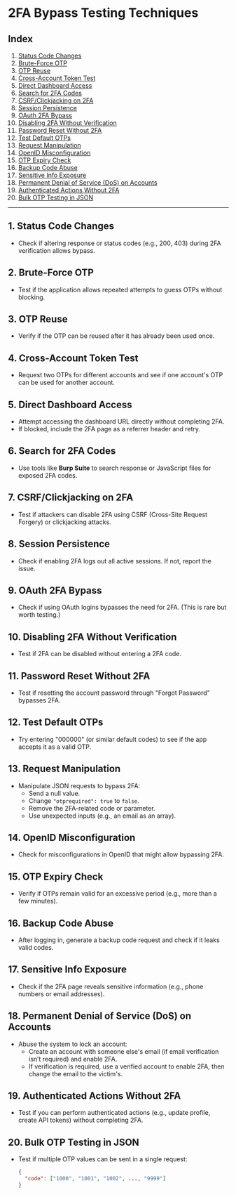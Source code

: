 # 2FA Bypass Testing Techniques

## **Index**
1. [Status Code Changes](#1-status-code-changes)
2. [Brute-Force OTP](#2-brute-force-otp)
3. [OTP Reuse](#3-otp-reuse)
4. [Cross-Account Token Test](#4-cross-account-token-test)
5. [Direct Dashboard Access](#5-direct-dashboard-access)
6. [Search for 2FA Codes](#6-search-for-2fa-codes)
7. [CSRF/Clickjacking on 2FA](#7-csrfclickjacking-on-2fa)
8. [Session Persistence](#8-session-persistence)
9. [OAuth 2FA Bypass](#9-oauth-2fa-bypass)
10. [Disabling 2FA Without Verification](#10-disabling-2fa-without-verification)
11. [Password Reset Without 2FA](#11-password-reset-without-2fa)
12. [Test Default OTPs](#12-test-default-otps)
13. [Request Manipulation](#13-request-manipulation)
14. [OpenID Misconfiguration](#14-openid-misconfiguration)
15. [OTP Expiry Check](#15-otp-expiry-check)
16. [Backup Code Abuse](#16-backup-code-abuse)
17. [Sensitive Info Exposure](#17-sensitive-info-exposure)
18. [Permanent Denial of Service (DoS) on Accounts](#18-permanent-denial-of-service-dos-on-accounts)
19. [Authenticated Actions Without 2FA](#19-authenticated-actions-without-2fa)
20. [Bulk OTP Testing in JSON](#20-bulk-otp-testing-in-json)

---

## 1. Status Code Changes
- Check if altering response or status codes (e.g., 200, 403) during 2FA verification allows bypass.

## 2. Brute-Force OTP
- Test if the application allows repeated attempts to guess OTPs without blocking.

## 3. OTP Reuse
- Verify if the OTP can be reused after it has already been used once.

## 4. Cross-Account Token Test
- Request two OTPs for different accounts and see if one account's OTP can be used for another account.

## 5. Direct Dashboard Access
- Attempt accessing the dashboard URL directly without completing 2FA.
- If blocked, include the 2FA page as a referrer header and retry.

## 6. Search for 2FA Codes
- Use tools like **Burp Suite** to search response or JavaScript files for exposed 2FA codes.

## 7. CSRF/Clickjacking on 2FA
- Test if attackers can disable 2FA using CSRF (Cross-Site Request Forgery) or clickjacking attacks.

## 8. Session Persistence
- Check if enabling 2FA logs out all active sessions. If not, report the issue.

## 9. OAuth 2FA Bypass
- Check if using OAuth logins bypasses the need for 2FA. (This is rare but worth testing.)

## 10. Disabling 2FA Without Verification
- Test if 2FA can be disabled without entering a 2FA code.

## 11. Password Reset Without 2FA
- Test if resetting the account password through "Forgot Password" bypasses 2FA.

## 12. Test Default OTPs
- Try entering "000000" (or similar default codes) to see if the app accepts it as a valid OTP.

## 13. Request Manipulation
- Manipulate JSON requests to bypass 2FA:
  - Send a null value.
  - Change `"otprequired": true` to `false`.
  - Remove the 2FA-related code or parameter.
  - Use unexpected inputs (e.g., an email as an array).

## 14. OpenID Misconfiguration
- Check for misconfigurations in OpenID that might allow bypassing 2FA.

## 15. OTP Expiry Check
- Verify if OTPs remain valid for an excessive period (e.g., more than a few minutes).

## 16. Backup Code Abuse
- After logging in, generate a backup code request and check if it leaks valid codes.

## 17. Sensitive Info Exposure
- Check if the 2FA page reveals sensitive information (e.g., phone numbers or email addresses).

## 18. Permanent Denial of Service (DoS) on Accounts
- Abuse the system to lock an account:
  - Create an account with someone else's email (if email verification isn’t required) and enable 2FA.
  - If verification is required, use a verified account to enable 2FA, then change the email to the victim's.

## 19. Authenticated Actions Without 2FA
- Test if you can perform authenticated actions (e.g., update profile, create API tokens) without completing 2FA.

## 20. Bulk OTP Testing in JSON
- Test if multiple OTP values can be sent in a single request:
  ```json
  {
    "code": ["1000", "1001", "1002", ..., "9999"]
  }
  ```
